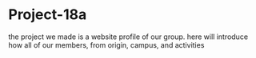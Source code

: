 # Project-18a
the project we made is a website profile of our group. here will introduce how all of our members, from origin, campus, and activities
